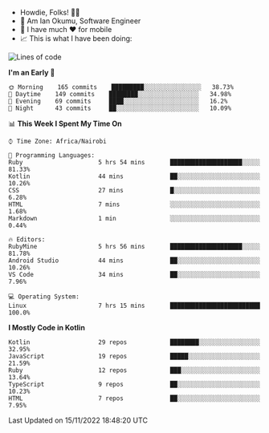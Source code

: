 
* Howdie, Folks! 👋🤓
* 🤪 Am Ian Okumu, Software Engineer
* 📱 I have much ❤️ for mobile
* 📈 This is what I have been doing:
  
<!-- <a href="https://otsembo.github.io/OtsemboPortfolio/" style="margin-right:.5%; margin-top=.5%;">
  <img align="center" src="https://github-readme-stats.vercel.app/api/top-langs/?username=otsembo&layout=compact" />
</a> -->

<!--START_SECTION:waka-->
![Lines of code](https://img.shields.io/badge/From%20Hello%20World%20I%27ve%20Written-792%20Thousand%20lines%20of%20code-blue)

**I'm an Early 🐤** 

```text
🌞 Morning    165 commits    █████████░░░░░░░░░░░░░░░░   38.73% 
🌆 Daytime    149 commits    ████████░░░░░░░░░░░░░░░░░   34.98% 
🌃 Evening    69 commits     ████░░░░░░░░░░░░░░░░░░░░░   16.2% 
🌙 Night      43 commits     ██░░░░░░░░░░░░░░░░░░░░░░░   10.09%

```


📊 **This Week I Spent My Time On** 

```text
⌚︎ Time Zone: Africa/Nairobi

💬 Programming Languages: 
Ruby                     5 hrs 54 mins       ████████████████████░░░░░   81.33% 
Kotlin                   44 mins             ██░░░░░░░░░░░░░░░░░░░░░░░   10.26% 
CSS                      27 mins             █░░░░░░░░░░░░░░░░░░░░░░░░   6.28% 
HTML                     7 mins              ░░░░░░░░░░░░░░░░░░░░░░░░░   1.68% 
Markdown                 1 min               ░░░░░░░░░░░░░░░░░░░░░░░░░   0.44%

🔥 Editors: 
RubyMine                 5 hrs 56 mins       ████████████████████░░░░░   81.78% 
Android Studio           44 mins             ██░░░░░░░░░░░░░░░░░░░░░░░   10.26% 
VS Code                  34 mins             ██░░░░░░░░░░░░░░░░░░░░░░░   7.96%

💻 Operating System: 
Linux                    7 hrs 15 mins       █████████████████████████   100.0%

```

**I Mostly Code in Kotlin** 

```text
Kotlin                   29 repos            ████████░░░░░░░░░░░░░░░░░   32.95% 
JavaScript               19 repos            █████░░░░░░░░░░░░░░░░░░░░   21.59% 
Ruby                     12 repos            ███░░░░░░░░░░░░░░░░░░░░░░   13.64% 
TypeScript               9 repos             ██░░░░░░░░░░░░░░░░░░░░░░░   10.23% 
HTML                     7 repos             ██░░░░░░░░░░░░░░░░░░░░░░░   7.95%

```



 Last Updated on 15/11/2022 18:48:20 UTC
<!--END_SECTION:waka-->

<br />
<br />
<br />
<br />
<br />
  
  </div>
<!---
otsembo/otsembo is a ✨ special ✨ repository because its `README.md` (this file) appears on your GitHub profile.
You can click the Preview link to take a look at your changes.
--->

